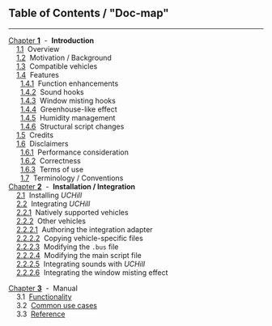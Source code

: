 ## Table of Contents / "Doc-map"
***
[Chapter **1**](./1_introduction.md)&#160;&#160;-&#160;&#160;**Introduction**<br/>
&#160;&#160;&#160;&#160;[1.1](./1_introduction.md#11overview)&#160;&#160;Overview<br/>
&#160;&#160;&#160;&#160;[1.2](./1_introduction.md#12motivation--background)&#160;&#160;Motivation / Background<br/>
&#160;&#160;&#160;&#160;[1.3](./1_introduction.md#13compatible-vehicles)&#160;&#160;Compatible vehicles<br/>
&#160;&#160;&#160;&#160;[1.4](./1_introduction.md#14features)&#160;&#160;Features<br/>
&#160;&#160;&#160;&#160;&#160;&#160;[1.4.1](./1_introduction.md#141function-enhancements)&#160;&#160;Function enhancements<br/>
&#160;&#160;&#160;&#160;&#160;&#160;[1.4.2](./1_introduction.md#142sound-hooks)&#160;&#160;Sound hooks<br/>
&#160;&#160;&#160;&#160;&#160;&#160;[1.4.3](./1_introduction.md#143window-misting-hooks)&#160;&#160;Window misting hooks<br/>
&#160;&#160;&#160;&#160;&#160;&#160;[1.4.4](./1_introduction.md#1_introduction.md#144greenhouse-like-effect)&#160;&#160;Greenhouse-like effect<br/>
&#160;&#160;&#160;&#160;&#160;&#160;[1.4.5](./1_introduction.md#145humidity-management)&#160;&#160;Humidity management<br/>
&#160;&#160;&#160;&#160;&#160;&#160;[1.4.6](./1_introduction.md#146structural-script-changes)&#160;&#160;Structural script changes<br/>
&#160;&#160;&#160;&#160;[1.5](./1_introduction.md#15credits)&#160;&#160;Credits<br/>
&#160;&#160;&#160;&#160;[1.6](./1_introduction.md#16disclaimers)&#160;&#160;Disclaimers<br/>
&#160;&#160;&#160;&#160;&#160;&#160;[1.6.1](./1_introduction.md#161performance-consideration)&#160;&#160;Performance consideration<br/>
&#160;&#160;&#160;&#160;&#160;&#160;[1.6.2](./1_introduction.md#162correctness)&#160;&#160;Correctness<br/>
&#160;&#160;&#160;&#160;&#160;&#160;[1.6.3](./1_introduction.md#163terms-of-use)&#160;&#160;Terms of use<br/>
&#160;&#160;&#160;&#160;&#160;&#160;[1.7](./1_introduction.md#17terminology--conventions)&#160;&#160;Terminology / Conventions<br/>
[Chapter **2**](./2_installation_integration.md)&#160;&#160;-&#160;&#160;**Installation / Integration**<br/>
&#160;&#160;&#160;&#160;[2.1](./2_installation_integration.md#21installing-uchill)&#160;&#160;Installing *UCHill*<br/>
&#160;&#160;&#160;&#160;[2.2](./2_installation_integration.md#22integrating-uchill)&#160;&#160;Integrating *UCHill*<br/>
&#160;&#160;&#160;&#160;[2.2.1](./2_installation_integration.md#221natively-supported-vehicles)&#160;&#160;Natively supported vehicles<br/>
&#160;&#160;&#160;&#160;[2.2.2](./2_installation_integration.md#222other-vehicles)&#160;&#160;Other vehicles<br/>
&#160;&#160;&#160;&#160;[2.2.2.1](./2_installation_integration.md#2221authoring-the-integration-adapter)&#160;&#160;Authoring the integration adapter<br/>
&#160;&#160;&#160;&#160;[2.2.2.2](./2_installation_integration.md#2222copying-vehicle-specific-files)&#160;&#160;Copying vehicle-specific files<br/>
&#160;&#160;&#160;&#160;[2.2.2.3](./2_installation_integration.md#2223modifying-the-bus-file)&#160;&#160;Modifying the `.bus` file<br/>
&#160;&#160;&#160;&#160;[2.2.2.4](./2_installation_integration.md#2224modifying-the-main-script-file)&#160;&#160;Modifying the main script file<br/>
&#160;&#160;&#160;&#160;[2.2.2.5](./2_installation_integration.md#2225integrating-sounds-with-uchill)&#160;&#160;Integrating sounds with *UCHill*<br/>
&#160;&#160;&#160;&#160;[2.2.2.6](./2_installation_integration.md#2226integrating-the-window-misting-effect)&#160;&#160;Integrating the window misting effect<br/>









[Chapter **3**](./3_manual.md)&#160;&#160;-&#160;&#160;Manual<br/>
&#160;&#160;&#160;&#160;3\.1&#160;&#160;[Functionality](./manual.md#functions)<br/>
&#160;&#160;&#160;&#160;3\.2&#160;&#160;[Common use cases](./manual.md#common-use-cases)<br/>
&#160;&#160;&#160;&#160;3\.3&#160;&#160;[Reference](./manual.md#technical-documentation--reference)

